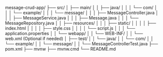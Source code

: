 message-crud-app/
├── src/
│   ├── main/
│   │   ├── java/
│   │   │   └── com/
│   │   │       └── example/
│   │   │           └── message/
│   │   │               ├── MessageController.java
│   │   │               ├── MessageService.java
│   │   │               ├── Message.java
│   │   │               └── MessageRepository.java
│   │   ├── resources/
│   │   │   ├── static/
│   │   │   │   ├── index.html
│   │   │   │   ├── style.css
│   │   │   │   └── script.js
│   │   │   └── application.properties
│   │   └── webapp/
│   │       └── WEB-INF/
│   │           └── web.xml (Optional if needed)
│   ├── test/
│   │   └── java/
│   │       └── com/
│   │           └── example/
│   │               └── message/
│   │                   └── MessageControllerTest.java
├── pom.xml
├── mvnw
├── mvnw.cmd
└── README.md
